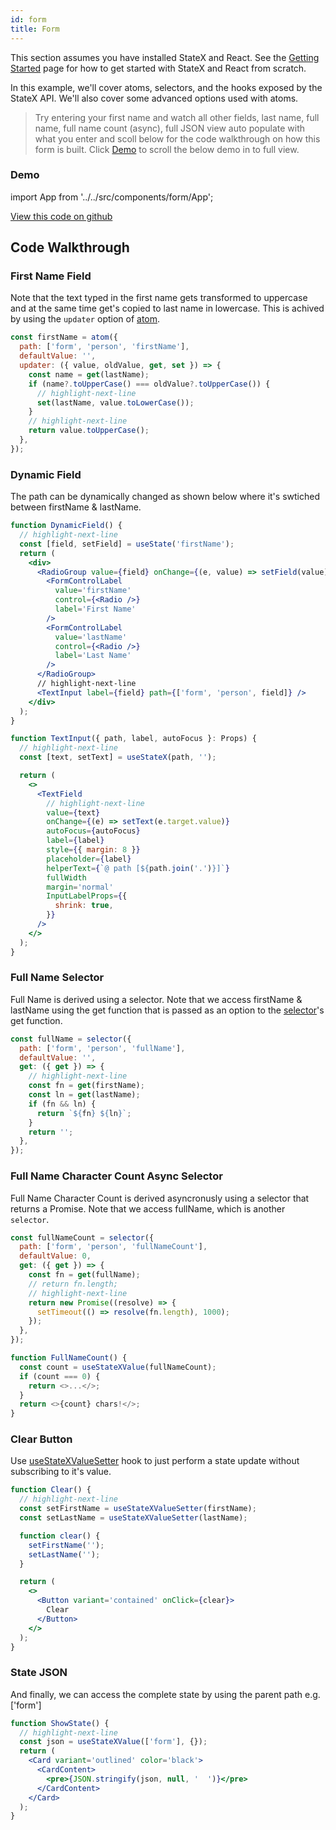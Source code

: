 ```yaml
---
id: form
title: Form
---
```


This section assumes you have installed StateX and React. See the [Getting Started](../introduction/getting-started) page for how to get started with StateX and React from scratch.

In this example, we'll cover atoms, selectors, and the hooks exposed by the StateX API. We'll also cover some advanced options used with atoms.

> Try entering your first name and watch all other fields, last name, full name, full name count (async), full JSON view auto populate with what you enter and scoll below for the code walkthrough on how this form is built. Click [Demo](#demo) to scroll the below demo in to full view.

### Demo

import App from '../../src/components/form/App';

<App />

[View this code on github](https://github.com/CloudIOInc/statex/blob/master/website/src/components/form/App.tsx)

## Code Walkthrough

### First Name Field

Note that the text typed in the first name gets transformed to uppercase and at the same time get's copied to last name in lowercase. This is achived by using the `updater` option of [atom](../api-reference/core/atom).

```javascript
const firstName = atom({
  path: ['form', 'person', 'firstName'],
  defaultValue: '',
  updater: ({ value, oldValue, get, set }) => {
    const name = get(lastName);
    if (name?.toUpperCase() === oldValue?.toUpperCase()) {
      // highlight-next-line
      set(lastName, value.toLowerCase());
    }
    // highlight-next-line
    return value.toUpperCase();
  },
});
```

### Dynamic Field

The path can be dynamically changed as shown below where it's swtiched between firstName & lastName.

```jsx
function DynamicField() {
  // highlight-next-line
  const [field, setField] = useState('firstName');
  return (
    <div>
      <RadioGroup value={field} onChange={(e, value) => setField(value)} row>
        <FormControlLabel
          value='firstName'
          control={<Radio />}
          label='First Name'
        />
        <FormControlLabel
          value='lastName'
          control={<Radio />}
          label='Last Name'
        />
      </RadioGroup>
      // highlight-next-line
      <TextInput label={field} path={['form', 'person', field]} />
    </div>
  );
}

function TextInput({ path, label, autoFocus }: Props) {
  // highlight-next-line
  const [text, setText] = useStateX(path, '');

  return (
    <>
      <TextField
        // highlight-next-line
        value={text}
        onChange={(e) => setText(e.target.value)}
        autoFocus={autoFocus}
        label={label}
        style={{ margin: 8 }}
        placeholder={label}
        helperText={`@ path [${path.join('.')}]`}
        fullWidth
        margin='normal'
        InputLabelProps={{
          shrink: true,
        }}
      />
    </>
  );
}
```

### Full Name Selector

Full Name is derived using a selector. Note that we access firstName & lastName using the get function that is passed as an option to the [selector](../api-reference/core/selector)'s get function.

```javascript
const fullName = selector({
  path: ['form', 'person', 'fullName'],
  defaultValue: '',
  get: ({ get }) => {
    // highlight-next-line
    const fn = get(firstName);
    const ln = get(lastName);
    if (fn && ln) {
      return `${fn} ${ln}`;
    }
    return '';
  },
});
```

### Full Name Character Count Async Selector

Full Name Character Count is derived asyncronusly using a selector that returns a Promise. Note that we access fullName, which is another `selector`.

```javascript
const fullNameCount = selector({
  path: ['form', 'person', 'fullNameCount'],
  defaultValue: 0,
  get: ({ get }) => {
    const fn = get(fullName);
    // return fn.length;
    // highlight-next-line
    return new Promise((resolve) => {
      setTimeout(() => resolve(fn.length), 1000);
    });
  },
});

function FullNameCount() {
  const count = useStateXValue(fullNameCount);
  if (count === 0) {
    return <>...</>;
  }
  return <>{count} chars!</>;
}
```

### Clear Button

Use [useStateXValueSetter](../api-reference/core/useStateXValueSetter) hook to just perform a state update without subscribing to it's value.

```jsx
function Clear() {
  // highlight-next-line
  const setFirstName = useStateXValueSetter(firstName);
  const setLastName = useStateXValueSetter(lastName);

  function clear() {
    setFirstName('');
    setLastName('');
  }

  return (
    <>
      <Button variant='contained' onClick={clear}>
        Clear
      </Button>
    </>
  );
}
```

### State JSON

And finally, we can access the complete state by using the parent path e.g. ['form']

```jsx
function ShowState() {
  // highlight-next-line
  const json = useStateXValue(['form'], {});
  return (
    <Card variant='outlined' color='black'>
      <CardContent>
        <pre>{JSON.stringify(json, null, '  ')}</pre>
      </CardContent>
    </Card>
  );
}
```

